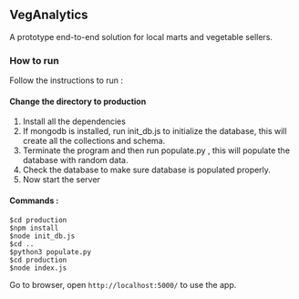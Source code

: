 ## VegAnalytics
A prototype end-to-end solution for local marts and vegetable sellers.

### How to run 
Follow the instructions to run : 

#### Change the directory to production
1. Install all the dependencies
2. If mongodb is installed, run init_db.js to initialize the database, this will create all the collections and schema.
3. Terminate the program and then run populate.py , this will populate the database with random data.
4. Check the database to make sure database is populated properly.
5. Now start the server 

#### Commands : 
```
$cd production
$npm install
$node init_db.js
$cd ..
$python3 populate.py
$cd production
$node index.js
```

Go to browser, open `http://localhost:5000/` to use the app.

